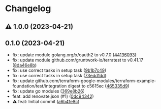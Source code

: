 # Changelog

## ⚠ 1.0.0 (2023-04-21)


## 0.1.0 (2023-04-21)

- fix: update module golang.org/x/oauth2 to v0.7.0 ([44136093](https://github.com/tbckr/google-cloud-foundation/commit/441360932f15896dc626cd43c017ade7aeed9a83))
- fix: update module github.com/gruntwork-io/terratest to v0.41.17 ([8da46e8b](https://github.com/tbckr/google-cloud-foundation/commit/8da46e8b8baf7a98eef877fcfffe52271484064f))
- fix: use correct tasks in setup task ([9b1b7c49](https://github.com/tbckr/google-cloud-foundation/commit/9b1b7c4909d8f9d8cceb5036e0535bb50689bc82))
- fix: use correct tasks in setup task ([73edd1dd](https://github.com/tbckr/google-cloud-foundation/commit/73edd1dd63ff9100be2dffb0260311f6d197f73c))
- fix: update github.com/terraform-google-modules/terraform-example-foundation/test/integration digest to c5615ec ([465335d9](https://github.com/tbckr/google-cloud-foundation/commit/465335d9f465377757f3b3610862f9ab9a3563c4))
- fix: update go modules ([369e8b26](https://github.com/tbckr/google-cloud-foundation/commit/369e8b26ffbcbf4b68676345186c03e93fb6093f))
- feat: add renovate.json (#1) ([0dc94342](https://github.com/tbckr/google-cloud-foundation/commit/0dc94342c05ab473aa88c9e4a23415c2acae7c9d))
- ⚠ feat: Initial commit ([a6b41e8c](https://github.com/tbckr/google-cloud-foundation/commit/a6b41e8c4ff39da4d6b158b270bac48f8aa6336f))
